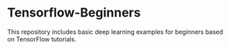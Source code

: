 # Tensorflow-Beginners

This repository includes basic deep learning examples for beginners based on TensorFlow tutorials.
